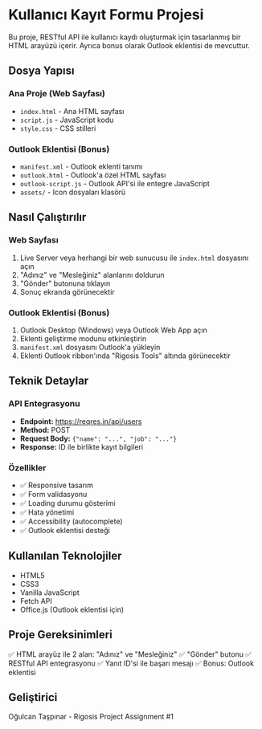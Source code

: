 # Kullanıcı Kayıt Formu Projesi

Bu proje, RESTful API ile kullanıcı kaydı oluşturmak için tasarlanmış bir HTML arayüzü içerir. Ayrıca bonus olarak Outlook eklentisi de mevcuttur.

## Dosya Yapısı

### Ana Proje (Web Sayfası)
- `index.html` - Ana HTML sayfası
- `script.js` - JavaScript kodu
- `style.css` - CSS stilleri

### Outlook Eklentisi (Bonus)
- `manifest.xml` - Outlook eklenti tanımı
- `outlook.html` - Outlook'a özel HTML sayfası
- `outlook-script.js` - Outlook API'si ile entegre JavaScript
- `assets/` - Icon dosyaları klasörü

## Nasıl Çalıştırılır

### Web Sayfası
1. Live Server veya herhangi bir web sunucusu ile `index.html` dosyasını açın
2. "Adınız" ve "Mesleğiniz" alanlarını doldurun
3. "Gönder" butonuna tıklayın
4. Sonuç ekranda görünecektir

### Outlook Eklentisi (Bonus)
1. Outlook Desktop (Windows) veya Outlook Web App açın
2. Eklenti geliştirme modunu etkinleştirin
3. `manifest.xml` dosyasını Outlook'a yükleyin
4. Eklenti Outlook ribbon'ında "Rigosis Tools" altında görünecektir

## Teknik Detaylar

### API Entegrasyonu
- **Endpoint:** https://reqres.in/api/users
- **Method:** POST
- **Request Body:** `{"name": "...", "job": "..."}`
- **Response:** ID ile birlikte kayıt bilgileri

### Özellikler
- ✅ Responsive tasarım
- ✅ Form validasyonu
- ✅ Loading durumu gösterimi
- ✅ Hata yönetimi
- ✅ Accessibility (autocomplete)
- ✅ Outlook eklentisi desteği

## Kullanılan Teknolojiler
- HTML5
- CSS3
- Vanilla JavaScript
- Fetch API
- Office.js (Outlook eklentisi için)

## Proje Gereksinimleri
✅ HTML arayüz ile 2 alan: "Adınız" ve "Mesleğiniz"
✅ "Gönder" butonu
✅ RESTful API entegrasyonu
✅ Yanıt ID'si ile başarı mesajı
✅ Bonus: Outlook eklentisi

## Geliştirici
Oğulcan Taşpınar - Rigosis Project Assignment #1
